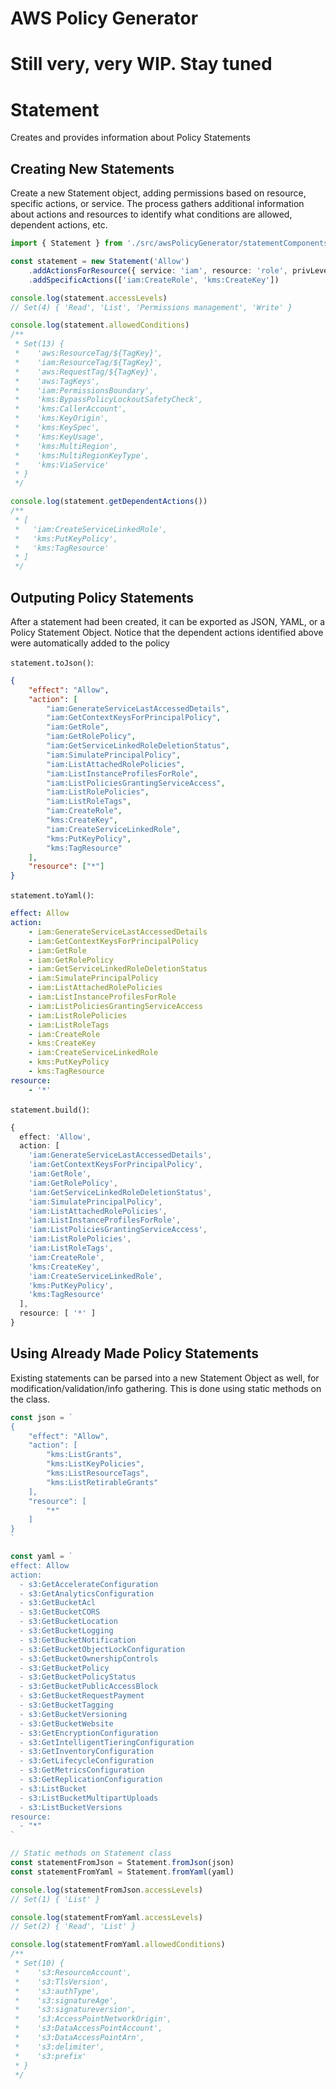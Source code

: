 # AWS Policy Generator

# Still very, very WIP. Stay tuned

# Statement

Creates and provides information about Policy Statements

## Creating New Statements

Create a new Statement object, adding permissions based on resource, specific actions, or service. The process gathers additional information about actions and resources to identify what conditions are allowed, dependent actions, etc.

```typescript
import { Statement } from './src/awsPolicyGenerator/statementComponents/Statement'

const statement = new Statement('Allow')
    .addActionsForResource({ service: 'iam', resource: 'role', privLevels: ['readPrivileges', 'listPrivileges'] })
    .addSpecificActions(['iam:CreateRole', 'kms:CreateKey'])

console.log(statement.accessLevels)
// Set(4) { 'Read', 'List', 'Permissions management', 'Write' }

console.log(statement.allowedConditions)
/**
 * Set(13) {
 *    'aws:ResourceTag/${TagKey}',
 *    'iam:ResourceTag/${TagKey}',
 *    'aws:RequestTag/${TagKey}',
 *    'aws:TagKeys',
 *    'iam:PermissionsBoundary',
 *    'kms:BypassPolicyLockoutSafetyCheck',
 *    'kms:CallerAccount',
 *    'kms:KeyOrigin',
 *    'kms:KeySpec',
 *    'kms:KeyUsage',
 *    'kms:MultiRegion',
 *    'kms:MultiRegionKeyType',
 *    'kms:ViaService'
 * }
 */

console.log(statement.getDependentActions())
/**
 * [
 *   'iam:CreateServiceLinkedRole',
 *   'kms:PutKeyPolicy',
 *   'kms:TagResource'
 * ]
 */
```

## Outputing Policy Statements

After a statement had been created, it can be exported as JSON, YAML, or a Policy Statement Object. Notice that the dependent actions identified above were automatically added to the policy

`statement.toJson()`:

```json
{
    "effect": "Allow",
    "action": [
        "iam:GenerateServiceLastAccessedDetails",
        "iam:GetContextKeysForPrincipalPolicy",
        "iam:GetRole",
        "iam:GetRolePolicy",
        "iam:GetServiceLinkedRoleDeletionStatus",
        "iam:SimulatePrincipalPolicy",
        "iam:ListAttachedRolePolicies",
        "iam:ListInstanceProfilesForRole",
        "iam:ListPoliciesGrantingServiceAccess",
        "iam:ListRolePolicies",
        "iam:ListRoleTags",
        "iam:CreateRole",
        "kms:CreateKey",
        "iam:CreateServiceLinkedRole",
        "kms:PutKeyPolicy",
        "kms:TagResource"
    ],
    "resource": ["*"]
}
```

`statement.toYaml()`:

```yaml
effect: Allow
action:
    - iam:GenerateServiceLastAccessedDetails
    - iam:GetContextKeysForPrincipalPolicy
    - iam:GetRole
    - iam:GetRolePolicy
    - iam:GetServiceLinkedRoleDeletionStatus
    - iam:SimulatePrincipalPolicy
    - iam:ListAttachedRolePolicies
    - iam:ListInstanceProfilesForRole
    - iam:ListPoliciesGrantingServiceAccess
    - iam:ListRolePolicies
    - iam:ListRoleTags
    - iam:CreateRole
    - kms:CreateKey
    - iam:CreateServiceLinkedRole
    - kms:PutKeyPolicy
    - kms:TagResource
resource:
    - '*'
```

`statement.build()`:

```typescript
{
  effect: 'Allow',
  action: [
    'iam:GenerateServiceLastAccessedDetails',
    'iam:GetContextKeysForPrincipalPolicy',
    'iam:GetRole',
    'iam:GetRolePolicy',
    'iam:GetServiceLinkedRoleDeletionStatus',
    'iam:SimulatePrincipalPolicy',
    'iam:ListAttachedRolePolicies',
    'iam:ListInstanceProfilesForRole',
    'iam:ListPoliciesGrantingServiceAccess',
    'iam:ListRolePolicies',
    'iam:ListRoleTags',
    'iam:CreateRole',
    'kms:CreateKey',
    'iam:CreateServiceLinkedRole',
    'kms:PutKeyPolicy',
    'kms:TagResource'
  ],
  resource: [ '*' ]
}
```

## Using Already Made Policy Statements

Existing statements can be parsed into a new Statement Object as well, for modification/validation/info gathering. This is done using static methods on the class.

```typescript
const json = `
{
    "effect": "Allow",
    "action": [
        "kms:ListGrants",
        "kms:ListKeyPolicies",
        "kms:ListResourceTags",
        "kms:ListRetirableGrants"
    ],
    "resource": [
        "*"
    ]
}
`

const yaml = `
effect: Allow
action:
  - s3:GetAccelerateConfiguration
  - s3:GetAnalyticsConfiguration
  - s3:GetBucketAcl
  - s3:GetBucketCORS
  - s3:GetBucketLocation
  - s3:GetBucketLogging
  - s3:GetBucketNotification
  - s3:GetBucketObjectLockConfiguration
  - s3:GetBucketOwnershipControls
  - s3:GetBucketPolicy
  - s3:GetBucketPolicyStatus
  - s3:GetBucketPublicAccessBlock
  - s3:GetBucketRequestPayment
  - s3:GetBucketTagging
  - s3:GetBucketVersioning
  - s3:GetBucketWebsite
  - s3:GetEncryptionConfiguration
  - s3:GetIntelligentTieringConfiguration
  - s3:GetInventoryConfiguration
  - s3:GetLifecycleConfiguration
  - s3:GetMetricsConfiguration
  - s3:GetReplicationConfiguration
  - s3:ListBucket
  - s3:ListBucketMultipartUploads
  - s3:ListBucketVersions
resource:
  - "*"
`

// Static methods on Statement class
const statementFromJson = Statement.fromJson(json)
const statementFromYaml = Statement.fromYaml(yaml)

console.log(statementFromJson.accessLevels)
// Set(1) { 'List' }

console.log(statementFromYaml.accessLevels)
// Set(2) { 'Read', 'List' }

console.log(statementFromYaml.allowedConditions)
/**
 * Set(10) {
 *    's3:ResourceAccount',
 *    's3:TlsVersion',
 *    's3:authType',
 *    's3:signatureAge',
 *    's3:signatureversion',
 *    's3:AccessPointNetworkOrigin',
 *    's3:DataAccessPointAccount',
 *    's3:DataAccessPointArn',
 *    's3:delimiter',
 *    's3:prefix'
 * }
 */
```
